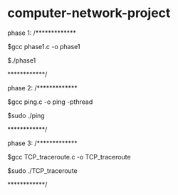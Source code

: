# computer-network-project
phase 1:
/*************

$gcc phase1.c -o phase1

$./phase1

************/

 phase 2:
/*************

$gcc ping.c -o ping -pthread

$sudo ./ping <hosts>

************/
 
  phase 3:
/*************

$gcc TCP_traceroute.c -o TCP_traceroute

$sudo ./TCP_traceroute  <host name or IP>

************/
